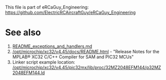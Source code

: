 This file is part of eRCaGuy_Engineering: https://github.com/ElectricRCAircraftGuy/eRCaGuy_Engineering


# See also

1. [README_exceptions_and_handlers.md](README_exceptions_and_handlers.md) 
1. [/opt/microchip/xc32/v4.45/docs/README.html](/opt/microchip/xc32/v4.45/docs/README.html) - "Release Notes for the MPLAB® XC32 C/C++ Compiler for SAM and PIC32 MCUs"
1. Linker script example location:
    [/opt/microchip/xc32/v4.45/pic32mx/lib/proc/32MZ2048EFM144/p32MZ2048EFM144.ld](/opt/microchip/xc32/v4.45/pic32mx/lib/proc/32MZ2048EFM144/p32MZ2048EFM144.ld)  
